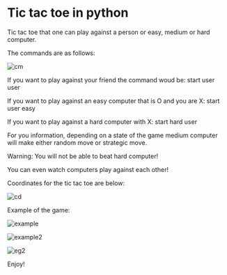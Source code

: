 # Tic tac toe in python
Tic tac toe that one can play against a person or easy, medium or hard computer.

The commands are as follows:

![cm](https://user-images.githubusercontent.com/61360055/114810888-f77b6f00-9de7-11eb-92de-6dd4335d0f98.png)


If you want to play against your friend the command woud be: start user user

If you want to play against an easy computer that is O and you are X: start user easy

If you want to play against a hard computer with X: start hard user

For you information, depending on a state of the game medium computer will make either random move or strategic move. 

Warning: You will not be able to beat hard computer!

You can even watch computers play against each other!

Coordinates for the tic tac toe are below:

![cd](https://user-images.githubusercontent.com/61360055/114810819-d61a8300-9de7-11eb-8613-a17fb0610441.png)


Example of the game:


![example](https://user-images.githubusercontent.com/61360055/114810667-88057f80-9de7-11eb-9ae0-37065661b988.png)


![example2](https://user-images.githubusercontent.com/61360055/114810678-8cca3380-9de7-11eb-8e60-304e1566d9d7.png)


![eg2](https://user-images.githubusercontent.com/61360055/114811472-21816100-9de9-11eb-926d-5ed3d864318b.png)



Enjoy!
